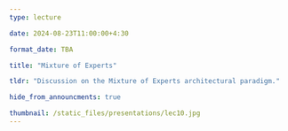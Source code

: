 ```yaml
---
type: lecture

date: 2024-08-23T11:00:00+4:30

format_date: TBA

title: "Mixture of Experts"

tldr: "Discussion on the Mixture of Experts architectural paradigm."

hide_from_announcments: true

thumbnail: /static_files/presentations/lec10.jpg
---
```

